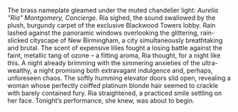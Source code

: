 The brass nameplate gleamed under the muted chandelier light:  *Aurelia "Ria" Montgomery, Concierge*.  Ria sighed, the sound swallowed by the plush, burgundy carpet of the exclusive Blackwood Towers lobby. Rain lashed against the panoramic windows overlooking the glittering, rain-slicked cityscape of New Birmingham, a city simultaneously breathtaking and brutal.  The scent of expensive lilies fought a losing battle against the faint, metallic tang of ozone – a fitting aroma, Ria thought, for a night like this.  A night already brimming with the simmering anxieties of the ultra-wealthy, a night promising both extravagant indulgence and, perhaps, unforeseen chaos.  The softly humming elevator doors slid open, revealing a woman whose perfectly coiffed platinum blonde hair seemed to crackle with barely contained fury.  Ria straightened, a practiced smile settling on her face.  Tonight’s performance, she knew, was about to begin.
